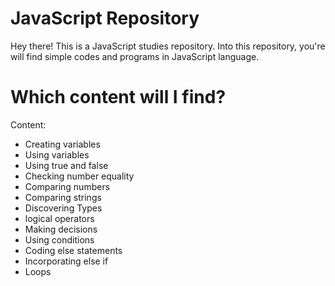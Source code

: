 # JavaScript Repository
<p>Hey there! This is a JavaScript studies repository. Into this repository, you're will find simple codes and programs in JavaScript language.</p>
<h1>Which content will I find?</h1>
<p>Content:</p>
<ul>
<li>Creating variables</li>
<li>Using variables</li>
<li>Using true and false</li>
<li>Checking number equality</li>
<li>Comparing numbers</li>
<li>Comparing strings</li>
<li>Discovering Types</li>
<li>logical operators</li>
<li>Making decisions</li>
<li>Using conditions</li>
<li>Coding else statements</li>
<li>Incorporating else if</li>
<li>Loops</li>
</ul>
